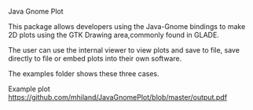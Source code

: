 Java Gnome Plot


This package allows developers using the Java-Gnome bindings to make 2D plots using the GTK Drawing area,commonly found in GLADE.

The user can use the internal viewer to view plots and save to file, save directly to file or embed plots into their own software. 

The examples folder shows these three cases.


Example plot https://github.com/mhiland/JavaGnomePlot/blob/master/output.pdf
